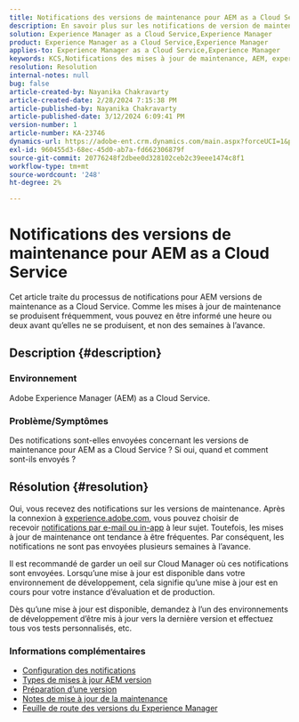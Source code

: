 ```yaml
---
title: Notifications des versions de maintenance pour AEM as a Cloud Service
description: En savoir plus sur les notifications de version de maintenance pour AEM as a Cloud Service
solution: Experience Manager as a Cloud Service,Experience Manager
product: Experience Manager as a Cloud Service,Experience Manager
applies-to: Experience Manager as a Cloud Service,Experience Manager
keywords: KCS,Notifications des mises à jour de maintenance, AEM, experience manager, versions de maintenance, cloud manager
resolution: Resolution
internal-notes: null
bug: false
article-created-by: Nayanika Chakravarty
article-created-date: 2/28/2024 7:15:38 PM
article-published-by: Nayanika Chakravarty
article-published-date: 3/12/2024 6:09:41 PM
version-number: 1
article-number: KA-23746
dynamics-url: https://adobe-ent.crm.dynamics.com/main.aspx?forceUCI=1&pagetype=entityrecord&etn=knowledgearticle&id=9576dbbf-6dd6-ee11-9079-6045bd0065f9
exl-id: 960455d3-68ec-45d0-ab7a-fd662306879f
source-git-commit: 20776248f2dbee0d328102ceb2c39eee1474c8f1
workflow-type: tm+mt
source-wordcount: '248'
ht-degree: 2%

---
```


# Notifications des versions de maintenance pour AEM as a Cloud Service


Cet article traite du processus de notifications pour AEM versions de maintenance as a Cloud Service. Comme les mises à jour de maintenance se produisent fréquemment, vous pouvez en être informé une heure ou deux avant qu’elles ne se produisent, et non des semaines à l’avance.

## Description {#description}


### Environnement

Adobe Experience Manager (AEM) as a Cloud Service.

### Problème/Symptômes

Des notifications sont-elles envoyées concernant les versions de maintenance pour AEM as a Cloud Service ? Si oui, quand et comment sont-ils envoyés ?


## Résolution {#resolution}


Oui, vous recevez des notifications sur les versions de maintenance. Après la connexion à [experience.adobe.com](https://experience.adobe.com), vous pouvez choisir de recevoir [notifications par e-mail ou in-app](https://experienceleague.adobe.com/docs/experience-manager-cloud-service/content/implementing/using-cloud-manager/notifications.html?lang=en) à leur sujet. Toutefois, les mises à jour de maintenance ont tendance à être fréquentes. Par conséquent, les notifications ne sont pas envoyées plusieurs semaines à l’avance.

Il est recommandé de garder un oeil sur Cloud Manager où ces notifications sont envoyées. Lorsqu’une mise à jour est disponible dans votre environnement de développement, cela signifie qu’une mise à jour est en cours pour votre instance d’évaluation et de production.

Dès qu’une mise à jour est disponible, demandez à l’un des environnements de développement d’être mis à jour vers la dernière version et effectuez tous vos tests personnalisés, etc.

### Informations complémentaires

- [Configuration des notifications](https://experienceleague.adobe.com/docs/experience-manager-cloud-service/content/implementing/using-cloud-manager/notifications.html?lang=en#configuration)
- [Types de mises à jour AEM version](https://experienceleague.adobe.com/docs/experience-manager-cloud-service/content/implementing/deploying/aem-version-updates.html?lang=en#update-types)
- [Préparation d’une version](https://experienceleague.adobe.com/docs/experience-manager-cloud-service/content/release-notes/home.html?lang=en#how-to-prepare)
- [Notes de mise à jour de la maintenance](https://experienceleague.adobe.com/docs/experience-manager-cloud-service/content/release-notes/maintenance/latest.html?lang=en)
- [Feuille de route des versions du Experience Manager](https://experienceleague.adobe.com/docs/experience-manager-release-information/aem-release-updates/update-releases-roadmap.html?lang=fr#aem-as-cloud-service)
